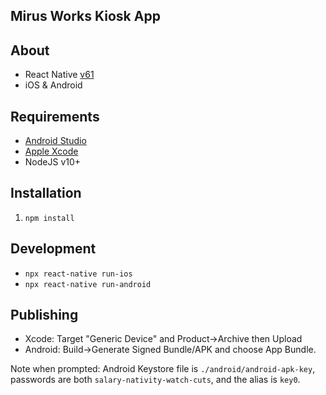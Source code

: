Mirus Works Kiosk App
---

## About
- React Native [v61](https://reactnative.dev/versions)
- iOS & Android

## Requirements
- [Android Studio](https://developer.android.com/studio)
- [Apple Xcode](https://developer.apple.com/xcode/)
- NodeJS v10+

## Installation
1. `npm install`

## Development
- `npx react-native run-ios`
- `npx react-native run-android`

## Publishing
- Xcode: Target "Generic Device" and Product->Archive then Upload
- Android: Build->Generate Signed Bundle/APK and choose App Bundle.

Note when prompted: Android Keystore file is `./android/android-apk-key`, passwords are both `salary-nativity-watch-cuts`, and the alias is `key0`.
